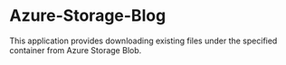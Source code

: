 # Azure-Storage-Blog
This application provides downloading existing files under the specified container from Azure Storage Blob.
